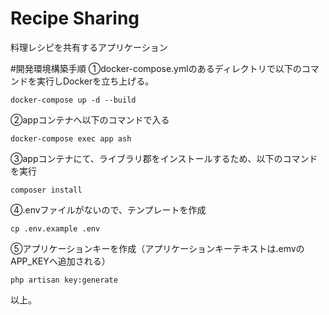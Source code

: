# Recipe Sharing
料理レシピを共有するアプリケーション


#開発環境構築手順
①docker-compose.ymlのあるディレクトリで以下のコマンドを実行しDockerを立ち上げる。
```
docker-compose up -d --build
```

②appコンテナへ以下のコマンドで入る
```
docker-compose exec app ash
```

③appコンテナにて、ライブラリ郡をインストールするため、以下のコマンドを実行

```
composer install
```

④.envファイルがないので、テンプレートを作成

```
cp .env.example .env
```

⑤アプリケーションキーを作成（アプリケーションキーテキストは.emvのAPP_KEYへ追加される）

```
php artisan key:generate
```
以上。